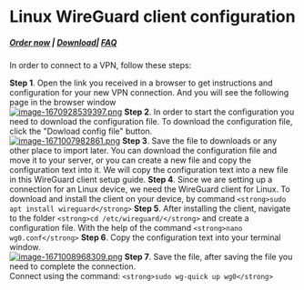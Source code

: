 # Linux WireGuard client configuration

##### [Order now](https://panel.puqcloud.com/index.php?rp=/store/puqvpn) | [Download](https://download.puqcloud.com/cp/puqvpncp/)| [FAQ](https://faq.puqcloud.com)

In order to connect to a VPN, follow these steps:

**Step 1**. Open the link you received in a browser to get instructions and configuration for your new VPN connection. And you will see the following page in the browser window  
    [![image-1670928539397.png](https://doc.puq.info/uploads/images/gallery/2022-12/scaled-1680-/image-1670928539397.png)](https://doc.puq.info/uploads/images/gallery/2022-12/image-1670928539397.png)
**Step 2**. In order to start the configuration you need to download the configuration file. To download the configuration file, click the "Dowload config file" button.  
    [![image-1671007982861.png](https://doc.puq.info/uploads/images/gallery/2022-12/scaled-1680-/image-1671007982861.png)](https://doc.puq.info/uploads/images/gallery/2022-12/image-1671007982861.png)
**Step 3**. Save the file to downloads or any other place to import later. You can download the configuration file and move it to your server, or you can create a new file and copy the configuration text into it. We will copy the configuration text into a new file in this WireGuard client setup guide.
**Step 4**. Since we are setting up a connection for an Linux device, we need the WireGuard client for Linux. To download and install the client on your device, by command `<strong>sudo apt install wireguard</strong>`
**Step 5**. After installing the client, navigate to the folder `<strong>cd /etc/wireguard/</strong>` and create a configuration file. With the help of the command `<strong>nano wg0.conf</strong>`
**Step 6**. Copy the configuration text into your terminal window.  
    [![image-1671008968309.png](https://doc.puq.info/uploads/images/gallery/2022-12/scaled-1680-/image-1671008968309.png)](https://doc.puq.info/uploads/images/gallery/2022-12/image-1671008968309.png)
**Step 7**. Save the file, after saving the file you need to complete the connection.   
    Connect using the command: `<strong>sudo wg-quick up wg0</strong>`
